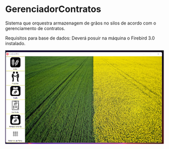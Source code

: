 # GerenciadorContratos
Sistema que orquestra armazenagem de grãos no silos de acordo com o gerenciamento de contratos.

Requisitos para base de dados: Deverá posuir na máquina o Firebird 3.0 instalado.

![rasoluti](./tela-inicial.png?raw=true "Tela inicial do sistema")
